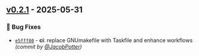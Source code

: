 

## [v0.2.1] - 2025-05-31
### :bug: Bug Fixes
- [`e5fff80`](https://github.com/devops-wiz/terraform-provider-atlassian/commit/e5fff80f3579215d0f53a9515b1e6a7ad6e53129) - **ci**: replace GNUmakefile with Taskfile and enhance workflows *(commit by [@JacobPotter](https://github.com/JacobPotter))*

[v0.2.1]: https://github.com/devops-wiz/terraform-provider-atlassian/compare/v0.2.0...v0.2.1
